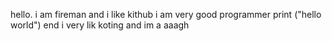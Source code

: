 hello. i am fireman and i like kithub 
i am very good programmer
print ("hello world")
 end
 i very lik koting and im a aaagh
